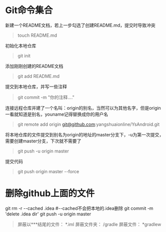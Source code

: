 # Git命令集合

新建一个README文档，若上一步勾选了创建README.md，提交时导致冲突  
>touch README.md

初始化本地仓库 
>git init  

添加刚刚创建的README文档 
>git add README.md   

提交到本地仓库，并写一些注释   
>git commit -m "你的注释...."   

连接远程仓库并建了一个名叫：origin的别名，当然可以为其他名字，但是origin一看就知道是别名，youname记得替换成你的用户名  
>git remote add origin git@github.com:yangshuaionline/YsAndroid.git

将本地仓库的文件提交到别名为origin的地址的master分支下，-u为第一次提交，需要创建master分支，下次就不需要了 
>git push -u origin master                              

提交代码
>git push origin master --force 

# 删除github上面的文件
git rm -r --cached .idea  #--cached不会把本地的.idea删除
git commit -m 'delete .idea dir'
git push -u origin master

>屏蔽以***结尾的文件： *.iml
>屏蔽文件夹： /gradle
>屏蔽文件： *gradlew